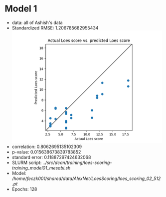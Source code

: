 # Model 1
* data: all of Ashish's data
* Standardized RMSE: 1.206785682955434
![Model 1](./img/model01.png "Model 0")
* correlation:    0.8062695135102309
* p-value:        0.015638673839783852
* standard error: 0.11887297424632068
* SLURM script: *../src/dcan/training/loes-scoring-training_model01_mesabi.sh*
* Model: */home/feczk001/shared/data/AlexNet/LoesScoring/loes_scoring_02_512.pt*
* Epochs: 128
